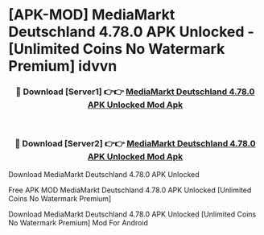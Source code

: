 # [APK-MOD] MediaMarkt Deutschland 4.78.0 APK Unlocked - [Unlimited Coins No Watermark Premium] idvvn



<div align="center">
<h3>🔴 Download [Server1] 👉👉 <a href="https://momento.my/?title=MediaMarkt_Deutschland_4.78.0_APK_Unlocked">MediaMarkt Deutschland 4.78.0 APK Unlocked Mod Apk</a></h3><br>

<h3>🔴 Download [Server2] 👉👉 <a href="https://momento.my/?title=MediaMarkt_Deutschland_4.78.0_APK_Unlocked">MediaMarkt Deutschland 4.78.0 APK Unlocked Mod Apk</a></h3>
</div>



Download MediaMarkt Deutschland 4.78.0 APK Unlocked 

Free APK MOD MediaMarkt Deutschland 4.78.0 APK Unlocked [Unlimited Coins No Watermark Premium]

Download MediaMarkt Deutschland 4.78.0 APK Unlocked [Unlimited Coins No Watermark Premium] Mod For Android
